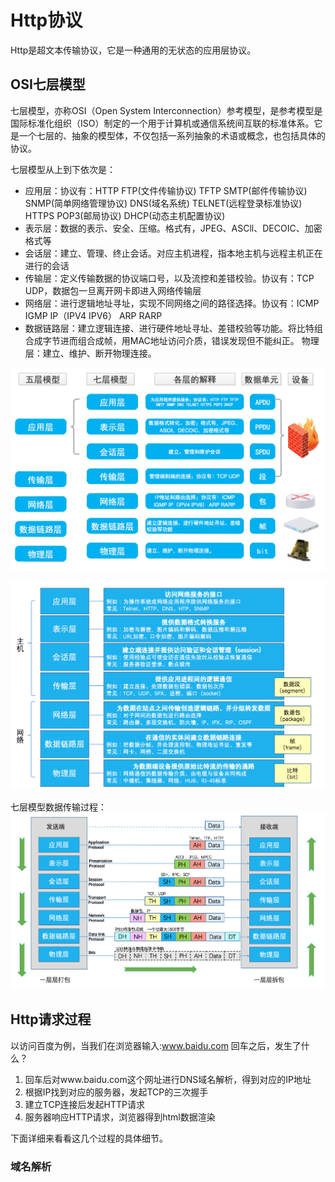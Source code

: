 # Http协议

Http是超文本传输协议，它是一种通用的无状态的应用层协议。

## OSI七层模型

七层模型，亦称OSI（Open System Interconnection）参考模型，是参考模型是国际标准化组织（ISO）制定的一个用于计算机或通信系统间互联的标准体系。它是一个七层的、抽象的模型体，不仅包括一系列抽象的术语或概念，也包括具体的协议。

七层模型从上到下依次是：

- 应用层：协议有：HTTP FTP(文件传输协议) TFTP SMTP(邮件传输协议) SNMP(简单网络管理协议) DNS(域名系统) TELNET(远程登录标准协议) HTTPS POP3(邮局协议) DHCP(动态主机配置协议)
- 表示层：数据的表示、安全、压缩。格式有，JPEG、ASCll、DECOIC、加密格式等
- 会话层：建立、管理、终止会话。对应主机进程，指本地主机与远程主机正在进行的会话
- 传输层：定义传输数据的协议端口号，以及流控和差错校验。协议有：TCP UDP，数据包一旦离开网卡即进入网络传输层
- 网络层：进行逻辑地址寻址，实现不同网络之间的路径选择。协议有：ICMP IGMP IP（IPV4 IPV6） ARP RARP
- 数据链路层：建立逻辑连接、进行硬件地址寻址、差错校验等功能。将比特组合成字节进而组合成帧，用MAC地址访问介质，错误发现但不能纠正。
物理层：建立、维护、断开物理连接。

!["?"](./osi.png)

![七层模型1](./osi2.png)

七层模型数据传输过程：
![](./transform_route.png)

## Http请求过程

以访问百度为例，当我们在浏览器输入:www.baidu.com 回车之后，发生了什么？

1. 回车后对www.baidu.com这个网址进行DNS域名解析，得到对应的IP地址
2. 根据IP找到对应的服务器，发起TCP的三次握手
3. 建立TCP连接后发起HTTP请求
4. 服务器响应HTTP请求，浏览器得到html数据渲染

下面详细来看看这几个过程的具体细节。

### 域名解析



